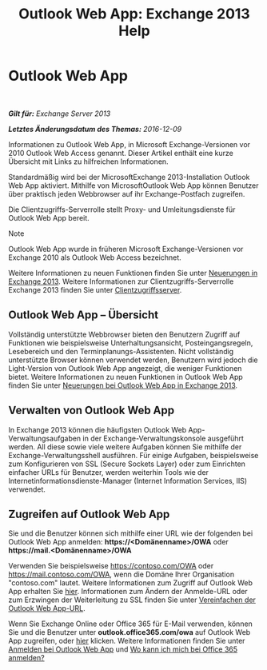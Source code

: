 ﻿---
title: 'Outlook Web App: Exchange 2013 Help'
TOCTitle: Outlook Web App
ms:assetid: 3814b665-01e8-4881-9a44-163f14789ee4
ms:mtpsurl: https://technet.microsoft.com/de-de/library/JJ657718(v=EXCHG.150)
ms:contentKeyID: 50475317
ms.date: 04/24/2018
mtps_version: v=EXCHG.150
ms.translationtype: HT
---

# Outlook Web App

 

_**Gilt für:** Exchange Server 2013_

_**Letztes Änderungsdatum des Themas:** 2016-12-09_

Informationen zu Outlook Web App, in Microsoft Exchange-Versionen vor 2010 Outlook Web Access genannt. Dieser Artikel enthält eine kurze Übersicht mit Links zu hilfreichen Informationen.

Standardmäßig wird bei der MicrosoftExchange 2013-Installation Outlook Web App aktiviert. Mithilfe von MicrosoftOutlook Web App können Benutzer über praktisch jeden Webbrowser auf ihr Exchange-Postfach zugreifen.

Die Clientzugriffs-Serverrolle stellt Proxy- und Umleitungsdienste für Outlook Web App bereit.


> [!NOTE]
> Outlook Web App wurde in früheren Microsoft Exchange-Versionen vor Exchange 2010 als Outlook Web Access bezeichnet.



Weitere Informationen zu neuen Funktionen finden Sie unter [Neuerungen in Exchange 2013](what-s-new-in-exchange-2013-exchange-2013-help.md). Weitere Informationen zur Clientzugriffs-Serverrolle Exchange 2013 finden Sie unter [Clientzugriffsserver](client-access-server-exchange-2013-help.md).

## Outlook Web App – Übersicht

Vollständig unterstützte Webbrowser bieten den Benutzern Zugriff auf Funktionen wie beispielsweise Unterhaltungsansicht, Posteingangsregeln, Lesebereich und den Terminplanungs-Assistenten. Nicht vollständig unterstützte Browser können verwendet werden, Benutzern wird jedoch die Light-Version von Outlook Web App angezeigt, die weniger Funktionen bietet. Weitere Informationen zu neuen Funktionen in Outlook Web App finden Sie unter [Neuerungen bei Outlook Web App in Exchange 2013](what-s-new-for-outlook-web-app-in-exchange-2013-exchange-2013-help.md).

## Verwalten von Outlook Web App

In Exchange 2013 können die häufigsten Outlook Web App-Verwaltungsaufgaben in der Exchange-Verwaltungskonsole ausgeführt werden. All diese sowie viele weitere Aufgaben können Sie mithilfe der Exchange-Verwaltungsshell ausführen. Für einige Aufgaben, beispielsweise zum Konfigurieren von SSL (Secure Sockets Layer) oder zum Einrichten einfacher URLs für Benutzer, werden weiterhin Tools wie der Internetinformationsdienste-Manager (Internet Information Services, IIS) verwendet.

## Zugreifen auf Outlook Web App

Sie und die Benutzer können sich mithilfe einer URL wie der folgenden bei Outlook Web App anmelden: **https://\<Domänenname\>/OWA** oder **https://mail.\<Domänenname\>/OWA**

Verwenden Sie beispielsweise https://contoso.com/OWA oder https://mail.contoso.com/OWA, wenn die Domäne Ihrer Organisation "contoso.com" lautet. Weitere Informationen zum Zugriff auf Outlook Web App erhalten Sie [hier](https://support.microsoft.com/de-de/kb/2897680). Informationen zum Ändern der Anmelde-URL oder zum Erzwingen der Weiterleitung zu SSL finden Sie unter [Vereinfachen der Outlook Web App-URL](simplify-the-outlook-web-app-url-exchange-2013-help.md).

Wenn Sie Exchange Online oder Office 365 für E-Mail verwenden, können Sie und die Benutzer unter **outlook.office365.com/owa** auf Outlook Web App zugreifen, oder [hier](http://go.microsoft.com/fwlink/p/?linkid=402333) klicken. Weitere Informationen finden Sie unter [Anmelden bei Outlook Web App](http://go.microsoft.com/fwlink/p/?linkid=511341) und [Wo kann ich mich bei Office 365 anmelden?](http://go.microsoft.com/fwlink/p/?linkid=522691)


